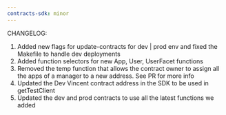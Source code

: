 ```yaml
---
contracts-sdk: minor
---
```


CHANGELOG:

1. Added new flags for update-contracts for dev | prod env and fixed the Makefile to handle dev deployments
2. Added function selectors for new App, User, UserFacet functions
3. Removed the temp function that allows the contract owner to assign all the apps of a manager to a new address. See PR for more info
4. Updated the Dev Vincent contract address in the SDK to be used in getTestClient
5. Updated the dev and prod contracts to use all the latest functions we added
